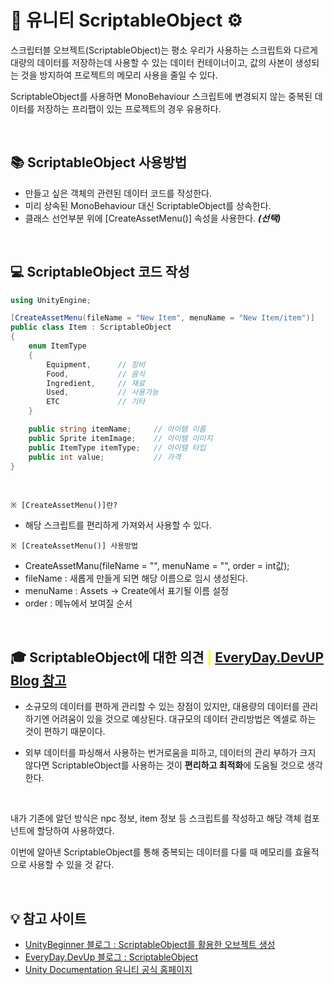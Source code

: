 # 📡 유니티 ScriptableObject ⚙

스크립터블 오브젝트(ScriptableObject)는 평소 우리가 사용하는 스크립트와 다르게 대량의 데이터를 저장하는데 사용할 수 있는 데이터 컨테이너이고, 값의 사본이 생성되는 것을 방지하여 프로젝트의 메모리 사용을 줄일 수 있다.

ScriptableObject를 사용하면 MonoBehaviour 스크립트에 변경되지 않는 중복된 데이터를 저장하는 프리팹이 있는 프로젝트의 경우 유용하다.

<br>

## 📚 ScriptableObject 사용방법
- 만들고 싶은 객체의 관련된 데이터 코드를 작성한다.
- 미리 상속된 MonoBehaviour 대신 ScriptableObject를 상속한다.
- 클래스 선언부분 위에 [CreateAssetMenu()] 속성을 사용한다. ***(선택)***

<br>

## 💻 ScriptableObject 코드 작성
```C#
using UnityEngine;

[CreateAssetMenu(fileName = "New Item", menuName = "New Item/item")]
public class Item : ScriptableObject
{
    enum ItemType
    {
        Equipment,      // 장비
        Food,           // 음식
        Ingredient,     // 재료
        Used,           // 사용가능
        ETC             // 기타
    }

    public string itemName;     // 아이템 이름
    public Sprite itemImage;    // 아이템 이미지
    public ItemType itemType;   // 아이템 타입
    public int value;           // 가격
}
```

<br>

`※ [CreateAssetMenu()]란?`<br>
- 해당 스크립트를 편리하게 가져와서 사용할 수 있다.

`※ [CreateAssetMenu()] 사용방법`<br>
- CreateAssetManu(fileName = "", menuName = "", order = int값);
- fileName : 새롭게 만들게 되면 해당 이름으로 임시 생성된다.
- menuName : Assets -> Create에서 표기될 이름 설정
- order : 메뉴에서 보여질 순서

<br>

## 🎓 ScriptableObject에 대한 의견 <span style="color:yellow">|</span> [EveryDay.DevUP Blog 참고](https://everyday-devup.tistory.com/53)
- 소규모의 데이터를 편하게 관리할 수 있는 장점이 있지만, 대용량의 데이터를 관리하기엔 어려움이 있을 것으로 예상된다. 대규모의 데이터 관리방법은 엑셀로 하는 것이 편하기 때문이다.

- 외부 데이터를 파싱해서 사용하는 번거로움을 피하고, 데이터의 관리 부하가 크지 않다면 ScriptableObject를 사용하는 것이 **편리하고 최적화**에 도움될 것으로 생각한다. 

<br>

내가 기존에 알던 방식은 npc 정보, item 정보 등 스크립트를 작성하고 해당 객체 컴포넌트에 할당하여 사용하였다.

이번에 알아낸 ScriptableObject를 통해 중복되는 데이터를 다룰 때 메모리를 효율적으로 사용할 수 있을 것 같다.

<br>

## 💡 참고 사이트
- [UnityBeginner 블로그 : ScriptableObject를 활용한 오브젝트 생성](https://unitybeginner.tistory.com/86)
- [EveryDay.DevUp 블로그 : ScriptableObject](https://everyday-devup.tistory.com/53)
- [Unity Documentation 유니티 공식 홈페이지](https://docs.unity3d.com/kr/2021.3/Manual/class-ScriptableObject.html)